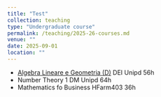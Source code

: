 ```yaml
---
title: "Test"
collection: teaching
type: "Undergraduate course"
permalink: /teaching/2025-26-courses.md
venue: ""
date: 2025-09-01
location: ""
---
```


- [Algebra Lineare e Geometria (D)](https://didattica.unipd.it/off/2025/LT/IN/IN2914/000ZZ/IN06100061/G6GR4)  DEI Unipd  56h
- Number Theory 1  DM Unipd  64h
-  Mathematics fo Business  HFarm403  36h

